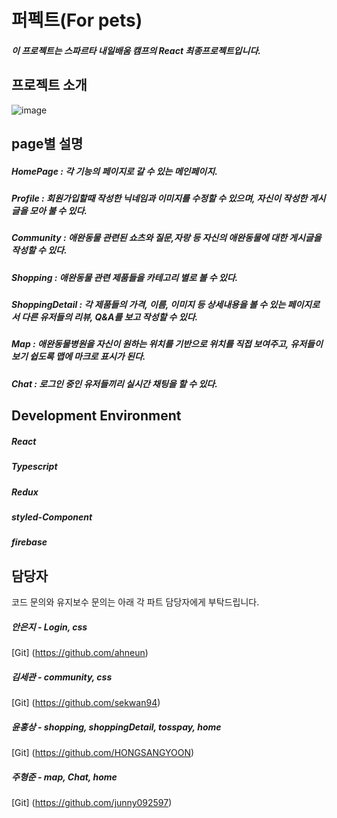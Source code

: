 # 퍼펙트(For pets)
##### 이 프로젝트는 스파르타 내일배움 캠프의 React 최종프로젝트입니다.


## 프로젝트 소개
  
![image](https://github.com/junny092597/NBC_pet/assets/143682700/a42d6eb1-dc0d-4ef5-acc8-ae6f778f38c4)


## page별 설명
  
##### HomePage : 각 기능의 페이지로 갈 수 있는 메인페이지.

##### Profile : 회원가입할때 작성한 닉네임과 이미지를 수정할 수 있으며, 자신이 작성한 게시글을 모아 불 수 있다.

##### Community : 애완동물 관련된 쇼츠와 질문,자랑 등 자신의 애완동물에 대한 게시글을 작성할 수 있다.

##### Shopping : 애완동물 관련 제품들을 카테고리 별로 볼 수 있다.

##### ShoppingDetail : 각 제품들의 가격, 이름, 이미지 등 상세내용을 볼 수 있는 페이지로서 다른 유저들의 리뷰, Q&A를 보고 작성할 수 있다.
   
##### Map : 애완동물병원을 자신이 원하는 위치를 기반으로 위치를 직접 보여주고, 유저들이 보기 쉽도록 맵에 마크로 표시가 된다.

##### Chat : 로그인 중인 유저들끼리 실시간 채팅을 할 수 있다.


## Development Environment
  
##### React

##### Typescript

##### Redux

##### styled-Component

##### firebase


## 담당자
코드 문의와 유지보수 문의는 아래 각 파트 담당자에게 부탁드립니다.

##### 안은지 - Login, css 

[Git] (https://github.com/ahneun)

##### 김세관 - community, css

[Git] (https://github.com/sekwan94)

##### 윤홍상 - shopping, shoppingDetail, tosspay, home

[Git] (https://github.com/HONGSANGYOON)

##### 주형준 - map, Chat, home

[Git] (https://github.com/junny092597)
